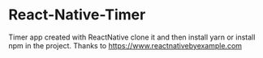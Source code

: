# React-Native-Timer

Timer app created with ReactNative
clone it and then install yarn or install npm in the project.
Thanks to https://www.reactnativebyexample.com
